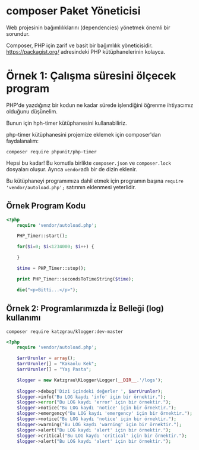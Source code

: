 # composer Paket Yöneticisi

Web projesinin bağımlılıklarını (dependencies) yönetmek önemli bir sorundur.

Composer, PHP için zarif ve basit bir bağımlılık yöneticisidir. https://packagist.org/ adresindeki PHP kütüphanelerinin kolayca. 



# Örnek 1: Çalışma süresini ölçecek program

PHP'de yazdığınız bir kodun ne kadar sürede işlendiğini öğrenme ihtiyacımız olduğunu düşünelim.

Bunun için hph-timer kütüphanesini kullanabiliriz.

php-timer kütüphanesini projemize eklemek için composer'dan faydalanalım:

```composer require phpunit/php-timer```

Hepsi bu kadar! Bu komutla birlikte ```composer.json``` ve ```composer.lock``` dosyaları oluşur. Ayrıca ```vendor```adlı bir de dizin eklenir.

Bu kütüphaneyi programımıza dahil etmek için programın başına ```require 'vendor/autoload.php';``` satırının eklenmesi yeterlidir.

## Örnek Program Kodu

```PHP
<?php
	require 'vendor/autoload.php';

	PHP_Timer::start();

	for($i=0; $i<1234000; $i++) {

	}

	$time = PHP_Timer::stop();

	print PHP_Timer::secondsToTimeString($time);

	die("<p>Bitti...</p>");
```


## Örnek 2: Programlarımızda İz Belleği (log) kullanımı

```composer require katzgrau/klogger:dev-master```


```PHP
<?php
	require 'vendor/autoload.php';

	$arrUrunler = array();
	$arrUrunler[] = "Kakaolu Kek";
	$arrUrunler[] = "Yaş Pasta";

	$logger = new Katzgrau\KLogger\Logger(__DIR__.'/logs');
	
	$logger->debug('Dizi içindeki değerler ', $arrUrunler);
	$logger->info("Bu LOG kaydı 'info' için bir örnektir.");
	$logger->error("Bu LOG kaydı 'error' için bir örnektir.");
	$logger->notice("Bu LOG kaydı 'notice' için bir örnektir.");
	$logger->emergency("Bu LOG kaydı 'emergency' için bir örnektir.");
	$logger->notice("Bu LOG kaydı 'notice' için bir örnektir.");
	$logger->warning("Bu LOG kaydı 'warning' için bir örnektir.");
	$logger->alert("Bu LOG kaydı 'alert' için bir örnektir.");
	$logger->critical("Bu LOG kaydı 'critical' için bir örnektir.");
	$logger->alert("Bu LOG kaydı 'alert' için bir örnektir.");
```

